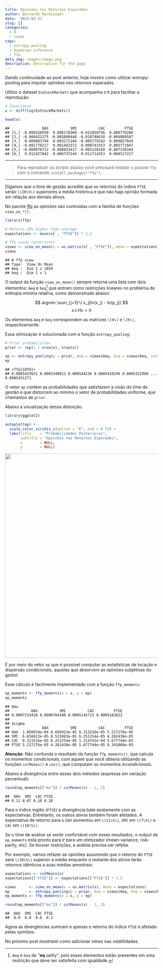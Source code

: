 ```yaml
---
title: Opiniões nos Retornos Esperados
author: Bernardo Reckziegel
date: '2022-03-31'
slug: []
categories:
  - R
  - views
tags:
  - entropy-pooling
  - bayesian inference
  - ffp
meta_img: images/image.png
description: Description for the page
---
```


Dando continuidade ao post anterior, hoje mostro como utilizar entropy-pooling para imputar opiniões nos retornos esperados. 

Utilizo o dataset `EuStockMarkets` que acompanha o `R` para facilitar a reprodução:


```r
# Invariance
x <- diff(log(EuStockMarkets))

head(x)
```

```
##               DAX          SMI          CAC         FTSE
## [1,] -0.009326550  0.006178360 -0.012658756  0.006770286
## [2,] -0.004422175 -0.005880448 -0.018740638 -0.004889587
## [3,]  0.009003794  0.003271184 -0.005779182  0.009027020
## [4,] -0.001778217  0.001483372  0.008743353  0.005771847
## [5,] -0.004676712 -0.008933417 -0.005120160 -0.007230164
## [6,]  0.012427042  0.006737244  0.011714353  0.008517217
```

***

> Para reproduzir os scripts abaixo você precisará instalar o pacote `ffp` com o comando `install.packages("ffp")`.

***

Digamos que o time de gestão acredite que os retornos do índice `FTSE` serão `\(20\%\)` superiores a média histórica e que não haja opinião formada em relação aos demais ativos. 

No pacote [ffp](https://reckziegel.github.io/FFP/index.html) as opiniões são contruídas com a família de funções `view_on_*()`:


```r
library(ffp) 

# Returns 20% higher than average
expectations <- mean(x[ , "FTSE"]) * 1.2

# ffp views constructor
views <- view_on_mean(x = as.matrix(x[ , "FTSE"]), mean = expectations)
views
```

```
## # ffp view
## Type:  View On Mean
## Aeq :  Dim 1 x 1859 
## beq :  Dim 1 x 1
```

O output da função `view_on_mean()` sempre retorna uma lista com dois elementos: `Aeq` e `beq`[^1] que entram como restrições lineares no problema da entropia mínima relativa, como demonstrado abaixo:

$$ argmin \sum_{j=1}^J x_j(ln(x_j) - ln(p_j)) $$
$$ s.t. Hx = h $$  

Os elementos `Aeq` e `beq` correspondem as matrizes `\(H\)` e `\(h\)`, respectivamente.

Essa otimização é solucionada com a função `entropy_pooling`:


```r
# Prior probabilities 
prior <- rep(1 / nrow(x), nrow(x)) 

ep <- entropy_pooling(p = prior, Aeq = views$Aeq, beq = views$beq, solver = "nlminb")
ep
```

```
## <ffp[1859]>
## 0.0005425631 0.0005340012 0.000544236 0.0005418246 0.0005322989 ... 0.0005451271
```

O vetor `ep` contém as probabilidades que satisfazem a visão do time de gestão e que distorcem ao mínimo o vetor de probabilidades uniforme, que chamamos de `prior`. 

Abaixo a visualização dessa distorção: 


```r
library(ggplot2)

autoplot(ep) + 
  scale_color_viridis_c(option = "E", end = 0.75) + 
  labs(title    = "Probabilidades Posteriores", 
       subtitle = "Opiniões nos Retornos Esperados", 
       x        = NULL, 
       y        = NULL)
```

<img src="{{< blogdown/postref >}}index_files/figure-html/unnamed-chunk-4-1.png" width="672" />

É por meio do vetor `ep` que é possível computar as estatísticas de locação e dispersão _condicionais_, aquelas que absorvem as opiniões subjetivas do gestor. 

Esse cálculo é facilmente implementado com a função `ffp_moments`: 


```r
ep_moments <- ffp_moments(x = x, p = ep)
ep_moments
```

```
## $mu
##          DAX          SMI          CAC         FTSE 
## 0.0007233428 0.0008764380 0.0005145713 0.0005183822 
## 
## $sigma
##               DAX          SMI          CAC         FTSE
## DAX  1.056934e-04 6.656913e-05 8.311516e-05 5.217276e-05
## SMI  6.656913e-05 8.515083e-05 6.251254e-05 4.282438e-05
## CAC  8.311516e-05 6.251254e-05 1.214742e-04 5.677744e-05
## FTSE 5.217276e-05 4.282438e-05 5.677744e-05 6.341068e-05
```

__Atenção__: Não confunda o resultado da função `ffp_moments()`, que calcula os momentos _condicionais_, com aquele que você obteria utilizando as funções `colMeans()` e `cov()`, que computam os momentos _incondicionais_.

<!-- Esses novos momentos podem  então, finalmente ser utlizados em um otimizador, no estilo média-variância, risk-parity, etc. Obviamente, os resultados do otimizador, serão tão bons quanto as opiniões (trash in, trash out). -->

Abaixo a divergência entre esses dois métodos (expressa em variação percentual):


```r
round(ep_moments[["mu"]] / colMeans(x) - 1, 2)
```

```
##  DAX  SMI  CAC FTSE 
## 0.11 0.07 0.18 0.20
```

Para o índice inglês (`FTSE`) a divergência bate exatamente com as expectativas. Entretanto, os outros ativos também foram afetados. A expectativa de retorno para o `DAX` aumentou em `\(11\%\)`, `SMI` em `\(7\%\)` e `CAC` em `\(18\%\)`. 

Se o time de análise se sentir confortável com esses resultados, o output de `ep_moments` está pronto para ir para um otimizador (mean-variance, risk-parity, etc). Se houver restrições, a análise precisa ser refeita. 

Por exemplo, vamos refazer as opiniões assumindo que o retorno do `FTSE` será `\(20\%\)` superior a média enquanto o restante dos ativos terão retornos idênticos a suas médias amostrais: 


```r
expectations <- colMeans(x)
expectations[["FTSE"]] <- expectations[["FTSE"]] * 1.2

views      <- view_on_mean(x = as.matrix(x), mean = expectations)
ep         <- entropy_pooling(p = prior, Aeq = views$Aeq, beq = views$beq, solver = "nlminb")
ep_moments <- ffp_moments(x = x, p = ep)

round(ep_moments[["mu"]] / colMeans(x) - 1, 2)
```

```
##  DAX  SMI  CAC FTSE 
##  0.0  0.0  0.0  0.2
```

Agora as divergências sumiram e apenas o retorno do índice `FTSE` é afetado pelas opiniões.

No próximo post mostrarei como adicionar _views_ nas volatilidades.

[^1]: `Aeq` e `beq` de "__eq__ uality", pois esses elementos estão presentes em uma restrição que deve ser satisfeita com igualdade.
